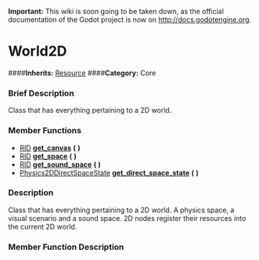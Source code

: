 **Important:** This wiki is soon going to be taken down, as the official documentation of the Godot project is now on http://docs.godotengine.org.

#  World2D  
####**Inherits:** [Resource](class_resource)
####**Category:** Core

###  Brief Description  
Class that has everything pertaining to a 2D world.

###  Member Functions 
  * [RID](class_rid)  **[get&#95;canvas](#get_canvas)**  **(** **)**
  * [RID](class_rid)  **[get&#95;space](#get_space)**  **(** **)**
  * [RID](class_rid)  **[get&#95;sound&#95;space](#get_sound_space)**  **(** **)**
  * [Physics2DDirectSpaceState](class_physics2ddirectspacestate)  **[get&#95;direct&#95;space&#95;state](#get_direct_space_state)**  **(** **)**

###  Description  
Class that has everything pertaining to a 2D world. A physics space, a visual scenario and a sound space. 2D nodes register their resources into the current 2D world.

###  Member Function Description  
